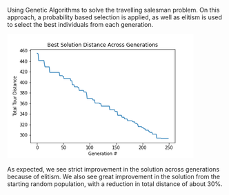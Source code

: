 Using Genetic Algorithms to solve the travelling salesman problem. On this approach, a probability based selection is applied, as well as elitism is used to select the best individuals from each generation.

![Alt text](Results.png?raw=true "Results")

As expected, we see strict improvement in the solution across generations because of elitism. We also see great improvement in the solution from the starting random population, with a reduction in total distance of about 30%.
